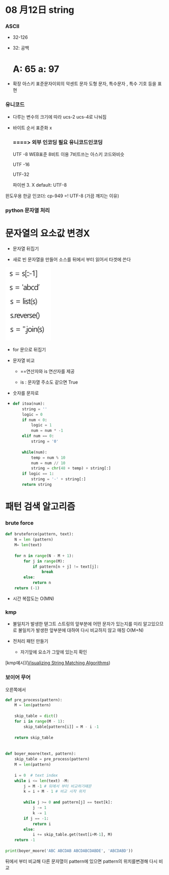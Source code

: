 # 08 月12日 string

### ASCII

- 32-126

- 32: 공백
  
  # A: 65 a: 97

- 확장 아스키 표준문자이외의 악센트 문자 도형 문자, 특수문자 , 특수 기호 등을 표현





### 유니코드

- 다루는 변수의 크기에 따라 ucs-2 ucs-4로 나눠짐

- 바이트 순서 표준화  x
  
  ### ====> 외부 인코딩 필요 유니코드인코딩
  
  UTF -8  WEB표준 8비트 이용 7비트쓰는 아스키 코드와비슷
  
  UTF -16 
  
  UTF-32  
  
  파이썬 3. X  default: UTF-8 

윈도우용  한글 인코더: cp-949 =! UTF-8   (가끔 깨지는 이유) 





### python 문자열 처리

# 문자열의 요소값 변경X



-  문자열 뒤집기 
  
  - 새로 빈 문자열을 만들어 소스를 뒤에서 부터 읽어서 타겟에 쓴다

![](0812_string_assets/2022-08-12-10-10-11-image.png)

- for 문으로 뒤집기

- 문자열 비교
  
  - ==연산자와 is 연산자를 제공
  
  - is :  문자열 주소도 같으면 True

- 숫자를 문자로

- ```python
  def itoa(num):
      string = ''
      logic = 0
      if num < 0:
          logic = 1
          num = num * -1
      elif num == 0:
          string = '0'
     
      while(num):
          temp = num % 10
          num = num // 10
          string = chr(48 + temp) + string[:]
      if logic == 1:
          string = '-' + string[:]
      return string
  ```



# 패턴 검색 알고리즘

### brute force

```python
def bruteforce(pattern, text):
    N = len (pattern)
    M= len(text)

    for n in range(N - M + 1):
        for j in range(M):
            if pattern[n + j] != text[j]:
                break
        else:
            return n
    return (-1)

```

- 시간 복잡도는 O(MN)





### kmp

- 불일치가 발생한 텓그트 스트링의 앞부분에 어떤 문자가 있는지를 미리 알고있으므로 불일치가 발생한 앞부분에 대하여 다시 비교하지 않고 매칭  O(M+N)

- 전처리 패턴 만들기
  
  - 자기앞에 요소가 그앞에 있는지  확인

[kmp예시]([Visualizing String Matching Algorithms](http://whocouldthat.be/visualizing-string-matching/))









### 보이어 무어

오른쪽에서

```python
def pre_process(pattern):
    M = len(pattern)

    skip_table = dict()
    for i in range(M - 1):
        skip_table[pattern[i]] = M - i -1

    return skip_table


def boyer_moore(text, pattern):
    skip_table = pre_process(pattern)
    M = len(pattern)

    i = 0  # text index
    while i <= len(text) -M:
        j = M -1 # 뒤에서 부터 비교하기떄문
        k = i + M - 1 # 비교 시작 위치

        while j >= 0 and pattern[j] == text[k]:
            j -= 1
            k -= 1
        if j == -1:
            return i
        else:
            i += skip_table.get(text[i+M-1], M)
    return -1

print(boyer_moore('ABC ABCDAB ABCDABCDABDE', 'ABCDABD'))
```

뒤에서 부터 비교해 다른 문자열이 pattern에 있으면 pattern의 위치를변경해 다시 비교
